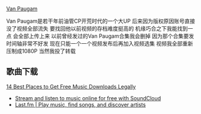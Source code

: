 
[Van Paugam](https://vanpaugam.com/)

Van Paugam是若干年前油管CP开荒时代的一个大UP 后来因为版权原因账号直接没了视频全部流失 要找回他以前视频的存档难度挺高的 机缘巧合之下我能找到一点 会全部上传上来 以前曾经发过的Van Paugam合集我会删掉 因为那个合集要发时间轴非常不好发 现在只能一个一个视频发布后再加入视频选集 视频我全部重新压制成1080P 当然我投了转载


## 歌曲下载

[14 Best Places to Get Free Music Downloads Legally](https://www.lifewire.com/free-music-downloads-1356648)

- [Stream and listen to music online for free with SoundCloud](https://soundcloud.com/)
- [Last.fm | Play music, find songs, and discover artists](https://www.last.fm/)